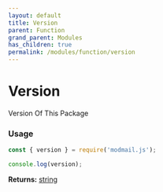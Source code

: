 ```yaml
---
layout: default
title: Version
parent: Function
grand_parent: Modules
has_children: true
permalink: /modules/function/version
---
```


# Version 
Version Of This Package

### Usage
```js
const { version } = require('modmail.js');

console.log(version);
```

**Returns:** [string](https://developer.mozilla.org/en-US/docs/Web/JavaScript/Reference/Global_Objects/string)
